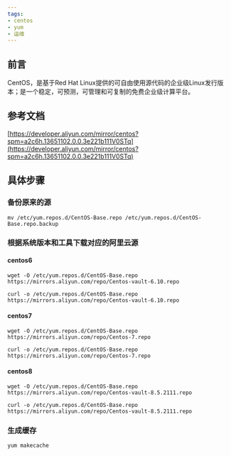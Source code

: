 ```yaml
---
tags:
- centos
- yum
- 运维
---
```

## 前言
CentOS，是基于Red Hat Linux提供的可自由使用源代码的企业级Linux发行版本；是一个稳定，可预测，可管理和可复制的免费企业级计算平台。<!-- more -->
## 参考文档
[https://developer.aliyun.com/mirror/centos?spm=a2c6h.13651102.0.0.3e221b111V0STq](https://developer.aliyun.com/mirror/centos?spm=a2c6h.13651102.0.0.3e221b111V0STq)
## 具体步骤
### 备份原来的源
```shell
mv /etc/yum.repos.d/CentOS-Base.repo /etc/yum.repos.d/CentOS-Base.repo.backup
```
### 根据系统版本和工具下载对应的阿里云源
#### centos6
```shell
wget -O /etc/yum.repos.d/CentOS-Base.repo https://mirrors.aliyun.com/repo/Centos-vault-6.10.repo
```
```shell
curl -o /etc/yum.repos.d/CentOS-Base.repo https://mirrors.aliyun.com/repo/Centos-vault-6.10.repo
```
#### centos7
```shell
wget -O /etc/yum.repos.d/CentOS-Base.repo https://mirrors.aliyun.com/repo/Centos-7.repo
```
```shell
curl -o /etc/yum.repos.d/CentOS-Base.repo https://mirrors.aliyun.com/repo/Centos-7.repo
```
#### centos8
```shell
wget -O /etc/yum.repos.d/CentOS-Base.repo https://mirrors.aliyun.com/repo/Centos-vault-8.5.2111.repo
```
```shell
curl -o /etc/yum.repos.d/CentOS-Base.repo https://mirrors.aliyun.com/repo/Centos-vault-8.5.2111.repo
```
### 生成缓存
```shell
yum makecache
```
